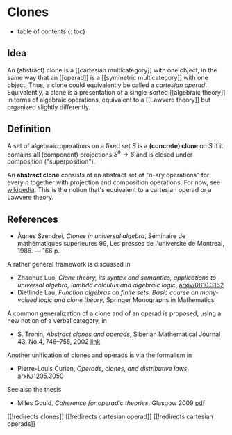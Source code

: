 # Clones

* table of contents
{: toc}

## Idea

An (abstract) clone is a [[cartesian multicategory]] with one object, in the same way that an [[operad]] is a [[symmetric multicategory]] with one object.  Thus, a clone could equivalently be called a *cartesian operad*.  Equivalently, a clone is a presentation of a single-sorted [[algebraic theory]] in terms of algebraic operations, equivalent to a [[Lawvere theory]] but organized slightly differently.

## Definition

A set of algebraic operations on a fixed set $S$ is a __(concrete) clone__
on $S$ if it contains all (component) projections $S^{n}\to S$ and is closed under composition ("superposition").

An **abstract clone** consists of an abstract set of "$n$-ary operations" for every $n$ together with projection and composition operations.  For now, see [wikipedia](https://en.wikipedia.org/wiki/Clone_%28algebra%29).  This is the notion that's equivalent to a cartesian operad or a Lawvere theory.

## References 

* &#193;gnes Szendrei, _Clones in universal algebra_, S&#233;minaire de math&#233;matiques sup&#233;rieures 99, Les presses de l'universit&#233; de Montreal, 1986. &#8212; 166 p.

A rather general framework is discussed in 

* Zhaohua Luo, _Clone theory, its syntax and semantics, applications to universal algebra, lambda calculus and algebraic logic_, [arxiv/0810.3162](https://arxiv.org/abs/0810.3162)
* Dietlinde Lau, _Function algebras on finite sets: Basic course on many-valued logic and clone theory_, Springer Monographs in Mathematics

A common generalization of a clone and of an operad is proposed, using a new notion of a verbal category, in

* S. Tronin, _Abstract clones and operads_, Siberian Mathematical Journal 43, No.4, 746&#8211;755, 2002 [link](http://rd.springer.com/content/pdf/10.1023%2FA%3A1016340806503.pdf)

Another unification of clones and operads is via the formalism in

* Pierre-Louis Curien, _Operads, clones, and distributive laws_, [arxiv/1205.3050](https://arxiv.org/abs/1205.3050)

See also the thesis 

* Miles Gould, _Coherence for operadic theories_, Glasgow 2009 [pdf](http://theses.gla.ac.uk/689/1/2009gouldphd.pdf)

[[!redirects clones]]
[[!redirects cartesian operad]]
[[!redirects cartesian operads]]
